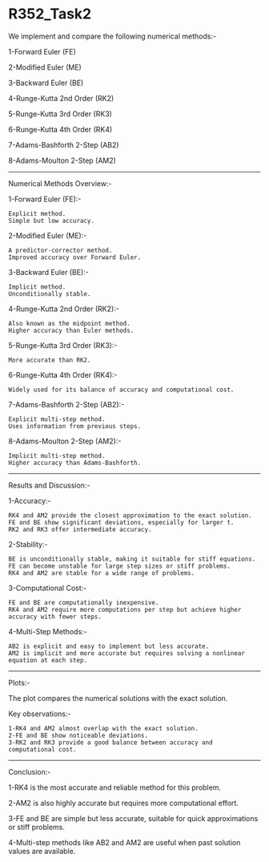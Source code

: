 # R352_Task2
We implement and compare the following numerical methods:-

  1-Forward Euler (FE)
  
  2-Modified Euler (ME)
  
  3-Backward Euler (BE)
  
  4-Runge-Kutta 2nd Order (RK2)
  
  5-Runge-Kutta 3rd Order (RK3)
  
  6-Runge-Kutta 4th Order (RK4)
  
  7-Adams-Bashforth 2-Step (AB2)
  
  8-Adams-Moulton 2-Step (AM2)
  
  ------------------------------------------------------------------
Numerical Methods Overview:-

  1-Forward Euler (FE):-
  
    Explicit method.
    Simple but low accuracy.
    
  2-Modified Euler (ME):-
  
    A predictor-corrector method.
    Improved accuracy over Forward Euler.
  
  3-Backward Euler (BE):-
  
    Implicit method.
    Unconditionally stable.
  
  4-Runge-Kutta 2nd Order (RK2):-
  
    Also known as the midpoint method.
    Higher accuracy than Euler methods.
  
  5-Runge-Kutta 3rd Order (RK3):-
  
    More accurate than RK2.
  
  6-Runge-Kutta 4th Order (RK4):-
  
    Widely used for its balance of accuracy and computational cost.

  7-Adams-Bashforth 2-Step (AB2):-
  
    Explicit multi-step method.
    Uses information from previous steps.

  8-Adams-Moulton 2-Step (AM2):-
  
    Implicit multi-step method.
    Higher accuracy than Adams-Bashforth.
--------------------------------------------------------------------------------
Results and Discussion:-

  1-Accuracy:-
  
    RK4 and AM2 provide the closest approximation to the exact solution.
    FE and BE show significant deviations, especially for larger t.
    RK2 and RK3 offer intermediate accuracy.
  
  2-Stability:-
  
    BE is unconditionally stable, making it suitable for stiff equations.
    FE can become unstable for large step sizes or stiff problems.
    RK4 and AM2 are stable for a wide range of problems.
  
  3-Computational Cost:-
  
    FE and BE are computationally inexpensive.
    RK4 and AM2 require more computations per step but achieve higher accuracy with fewer steps.
    
  4-Multi-Step Methods:-
  
    AB2 is explicit and easy to implement but less accurate.
    AM2 is implicit and more accurate but requires solving a nonlinear equation at each step.
--------------------------------------------------------------------------------------
Plots:-

  The plot compares the numerical solutions with the exact solution.
  
  Key observations:-
  
    1-RK4 and AM2 almost overlap with the exact solution.
    2-FE and BE show noticeable deviations.
    3-RK2 and RK3 provide a good balance between accuracy and computational cost.
  ------------------------------------------------------------------------------------
Conclusion:-

  1-RK4 is the most accurate and reliable method for this problem.
  
  2-AM2 is also highly accurate but requires more computational effort.
  
  3-FE and BE are simple but less accurate, suitable for quick approximations or stiff problems.
  
  4-Multi-step methods like AB2 and AM2 are useful when past solution values are available.
